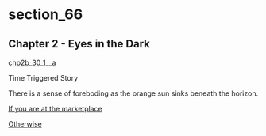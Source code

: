 
# section_66

## Chapter 2 - Eyes in the Dark

[chp2b_30_1__a](../../decomp/app/src/main/res/raw/chp2b_30_1__a.mp3 ':include :type=audio')

Time Triggered Story

There is a sense of foreboding as the orange sun sinks beneath the horizon.

[If you are at the marketplace](output/chapter2/section_68.md)

[Otherwise](output/chapter2/section_67.md)


